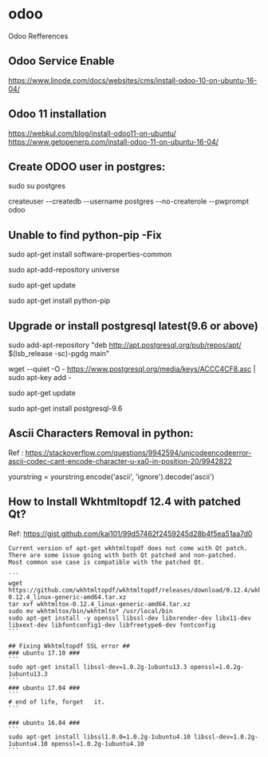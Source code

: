 # odoo
Odoo Refferences

Odoo Service Enable
-------------------
https://www.linode.com/docs/websites/cms/install-odoo-10-on-ubuntu-16-04/

Odoo 11 installation
--------------------
https://webkul.com/blog/install-odoo11-on-ubuntu/
https://www.getopenerp.com/install-odoo-11-on-ubuntu-16-04/

Create ODOO user in postgres:
-------------------------------
sudo su postgres

createuser --createdb --username postgres --no-createrole --pwprompt odoo

Unable to find python-pip -Fix
-------------------------
sudo apt-get install software-properties-common

sudo apt-add-repository universe

sudo apt-get update

sudo apt-get install python-pip

Upgrade or install postgresql latest(9.6 or above)
--------------------------------------------------
sudo add-apt-repository "deb http://apt.postgresql.org/pub/repos/apt/ $(lsb_release -sc)-pgdg main"

wget --quiet -O - https://www.postgresql.org/media/keys/ACCC4CF8.asc | sudo apt-key add -

sudo apt-get update

sudo apt-get install postgresql-9.6


Ascii Characters Removal in python:
-----------------------------------
Ref : https://stackoverflow.com/questions/9942594/unicodeencodeerror-ascii-codec-cant-encode-character-u-xa0-in-position-20/9942822

yourstring = yourstring.encode('ascii', 'ignore').decode('ascii')


How to Install Wkhtmltopdf 12.4 with patched Qt?
------------------------------------------------
Ref: https://gist.github.com/kai101/99d57462f2459245d28b4f5ea51aa7d0

    Current version of apt-get wkhtmltopdf does not come with Qt patch. There are some issue going with both Qt patched and non-patched.
    Most common use case is compatible with the patched Qt.

    ```
    wget https://github.com/wkhtmltopdf/wkhtmltopdf/releases/download/0.12.4/wkhtmltox-0.12.4_linux-generic-amd64.tar.xz
    tar xvf wkhtmltox-0.12.4_linux-generic-amd64.tar.xz 
    sudo mv wkhtmltox/bin/wkhtmlto* /usr/local/bin 
    sudo apt-get install -y openssl libssl-dev libxrender-dev libx11-dev libxext-dev libfontconfig1-dev libfreetype6-dev fontconfig
    ```

    ## Fixing Wkhtmltopdf SSL error ##
    ### ubuntu 17.10 ###
    ```
    sudo apt-get install libssl-dev=1.0.2g-1ubuntu13.3 openssl=1.0.2g-1ubuntu13.3
    ```
    ### ubuntu 17.04 ###
    ```
    # end of life, forget   it.
    ```

    ### ubuntu 16.04 ###
    ```
    sudo apt-get install libssl1.0.0=1.0.2g-1ubuntu4.10 libssl-dev=1.0.2g-1ubuntu4.10 openssl=1.0.2g-1ubuntu4.10
    ```
